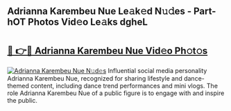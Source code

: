 ## Adrianna Karembeu Nue Le𝚊k𝚎d N𝚞𝚍es - Part-hOT Photos Vid𝚎o Le𝚊ks dgheL

# <h2><a href="http://fb9a7n9.evod.top/?m=Adrianna+Karembeu+Nue">🔗 👉🔴 Adrianna Karembeu Nue Vid𝚎o Ph𝚘t𝚘s</a></h2>

[![Adrianna Karembeu Nue N𝚞d𝚎s](https://i.imgur.com/8V9OHl7.gif)](http://fb9a7n9.evod.top/?m=Adrianna+Karembeu+Nue)
Influential social media personality Adrianna Karembeu Nue, recognized for sharing lifestyle and dance-themed content, including dance trend performances and mini vlogs. The role Adrianna Karembeu Nue of a public figure is to engage with and inspire the public. 
